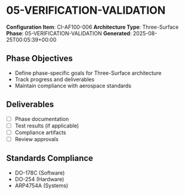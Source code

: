 # 05-VERIFICATION-VALIDATION

**Configuration Item**: CI-AF100-006
**Architecture Type**: Three-Surface
**Phase**: 05-VERIFICATION-VALIDATION
**Generated**: 2025-08-25T00:05:39+00:00

## Phase Objectives
- Define phase-specific goals for Three-Surface architecture
- Track progress and deliverables
- Maintain compliance with aerospace standards

## Deliverables
- [ ] Phase documentation
- [ ] Test results (if applicable)
- [ ] Compliance artifacts
- [ ] Review approvals

## Standards Compliance
- DO-178C (Software)
- DO-254 (Hardware)
- ARP4754A (Systems)
